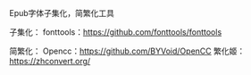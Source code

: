 Epub字体子集化，简繁化工具

子集化：
fonttools：https://github.com/fonttools/fonttools

简繁化：
Opencc：https://github.com/BYVoid/OpenCC
繁化姬：https://zhconvert.org/
